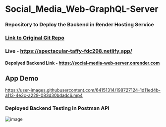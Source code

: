 # Social_Media_Web-GraphQL-Server
### Repository to Deploy the Backend in Render Hosting Service  

### [Link to Original Git Repo](https://github.com/BasudevBharatBhushan/Social-Media-Web---GMERN_Stack/tree/master) 

### Live - https://spectacular-taffy-fdc298.netlify.app/  
#### Depolyed Backend Link - https://social-media-web-server.onrender.com

## App Demo


https://user-images.githubusercontent.com/64151314/198727124-1d11ed4b-a113-4e3c-a229-083d30bdadc6.mp4 

### Deployed Backend Testing in Postman API

![image](https://user-images.githubusercontent.com/64151314/198728383-37c52731-f5fc-4f0b-b286-5a3e8b3f7b56.png)
